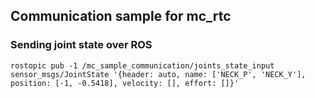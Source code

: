 ## Communication sample for mc_rtc


### Sending joint state over ROS

```
rostopic pub -1 /mc_sample_communication/joints_state_input sensor_msgs/JointState '{header: auto, name: ['NECK_P', 'NECK_Y'], position: [-1, -0.5418], velocity: [], effort: []}'
```
